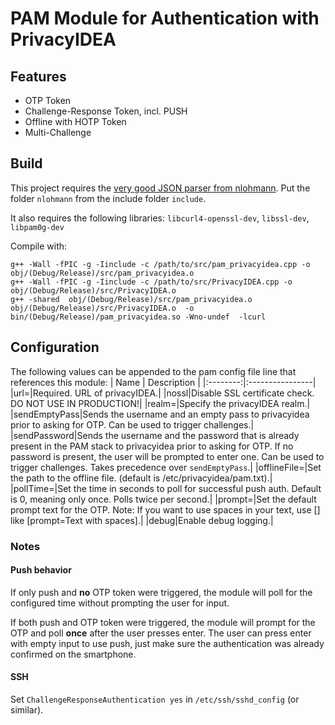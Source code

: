 # PAM Module for Authentication with PrivacyIDEA

## Features
* OTP Token
* Challenge-Response Token, incl. PUSH
* Offline with HOTP Token
* Multi-Challenge

## Build
This project requires the [very good JSON parser from nlohmann](https://github.com/nlohmann/json). Put the folder `nlohmann` from the include folder `include`.

It also requires the following libraries: `libcurl4-openssl-dev`, `libssl-dev`, `libpam0g-dev`

Compile with:

    g++ -Wall -fPIC -g -Iinclude -c /path/to/src/pam_privacyidea.cpp -o obj/(Debug/Release)/src/pam_privacyidea.o
    g++ -Wall -fPIC -g -Iinclude -c /path/to/src/PrivacyIDEA.cpp -o obj/(Debug/Release)/src/PrivacyIDEA.o
    g++ -shared  obj/(Debug/Release)/src/pam_privacyidea.o obj/(Debug/Release)/src/PrivacyIDEA.o  -o bin/(Debug/Release)/pam_privacyidea.so -Wno-undef  -lcurl

## Configuration
The following values can be appended to the pam config file line that references this module:
| Name     | Description |
|:--------:|:----------------|
|url=|Required. URL of privacyIDEA.|
|nossl|Disable SSL certificate check. DO NOT USE IN PRODUCTION!|
|realm=|Specify the privacyIDEA realm.|
|sendEmptyPass|Sends the username and an empty pass to privacyidea prior to asking for OTP. Can be used to trigger challenges.|
|sendPassword|Sends the username and the password that is already present in the PAM stack to privacyidea prior to asking for OTP. If no password is present, the user will be prompted to enter one. Can be used to trigger challenges. Takes precedence over `sendEmptyPass`.|
|offlineFile=|Set the path to the offline file. (default is /etc/privacyidea/pam.txt).|
|pollTime=|Set the time in seconds to poll for successful push auth. Default is 0, meaning only once. Polls twice per second.|
|prompt=|Set the default prompt text for the OTP. Note: If you want to use spaces in your text, use [] like [prompt=Text with spaces].|
|debug|Enable debug logging.|

### Notes
#### Push behavior
If only push and **no** OTP token were triggered, the module will poll for the configured time without prompting the user for input.

If both push and OTP token were triggered, the module will prompt for the OTP and poll **once** after the user presses enter. The user can press enter with empty input to use push, just make sure the authentication was already confirmed on the smartphone.

#### SSH
Set `ChallengeResponseAuthentication yes` in `/etc/ssh/sshd_config` (or similar).
